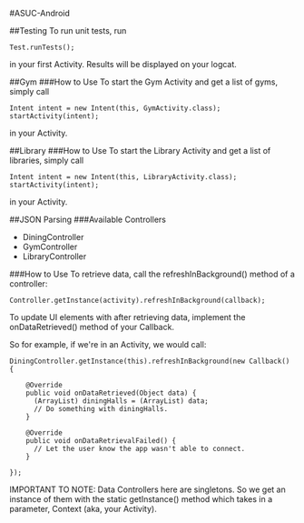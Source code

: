 #ASUC-Android

##Testing
To run unit tests, run
```
Test.runTests();
```
in your first Activity. Results will be displayed on your logcat.

##Gym
###How to Use
To start the Gym Activity and get a list of gyms, simply call
```
Intent intent = new Intent(this, GymActivity.class);
startActivity(intent);
```
in your Activity.

##Library
###How to Use
To start the Library Activity and get a list of libraries, simply call
```
Intent intent = new Intent(this, LibraryActivity.class);
startActivity(intent);
```
in your Activity.

##JSON Parsing
###Available Controllers
  - DiningController
  - GymController
  - LibraryController

###How to Use
To retrieve data, call the refreshInBackground() method of a controller: 
```
Controller.getInstance(activity).refreshInBackground(callback);
```

To update UI elements with after retrieving data, implement the onDataRetrieved() method of your Callback.

So for example, if we're in an Activity, we would call:
```
DiningController.getInstance(this).refreshInBackground(new Callback() {
    
    @Override
    public void onDataRetrieved(Object data) {
      (ArrayList) diningHalls = (ArrayList) data;
      // Do something with diningHalls.
    }
    
    @Override
    public void onDataRetrievalFailed() {
      // Let the user know the app wasn't able to connect.
    }
    
});
```

IMPORTANT TO NOTE: Data Controllers here are singletons. So we get an instance of them with the static getInstance() method which takes in a parameter, Context (aka, your Activity).
